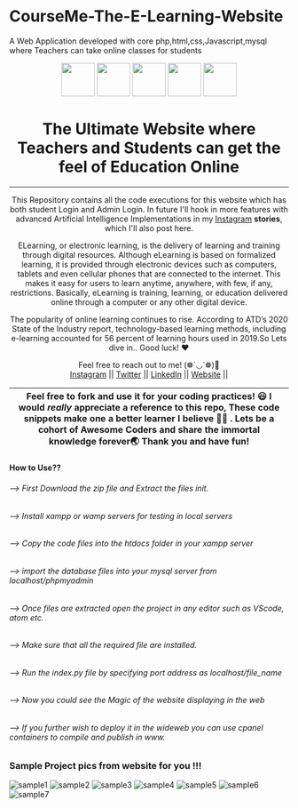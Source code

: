 # CourseMe-The-E-Learning-Website
A Web Application developed with core php,html,css,Javascript,mysql where Teachers can take online classes for students


<div align="center" float=""left>

  <p float="left">
  <img height="60" src="https://img.icons8.com/color/344/php.png" />
  <img height="60" src="https://img.icons8.com/color/344/javascript.png" />
  <img height="60" src="https://img.icons8.com/color/344/html.png" />
  <img height="60" src="https://img.icons8.com/color/344/css.png" />
  <img height="60" src="https://img.icons8.com/color/344/mysql.png" />
  </p>
  <h1>The Ultimate Website where Teachers and Students can get the feel of Education Online</h1>
  
 ---
  <span> This Repository contains all the code executions for this website which has both student Login and Admin Login. In future I'll hook in more features with advanced Artificial Intelligence Implementations in my <a href="https://www.instagram.com/jayasoruban1112/">Instagram</a> **stories**, which I'll also post here.
	  
ELearning, or electronic learning, is the delivery of learning and training through digital resources. Although eLearning is based on formalized learning, it is provided through electronic devices such as computers, tablets and even cellular phones that are connected to the internet. This makes it easy for users to learn anytime, anywhere, with few, if any, restrictions. Basically, eLearning is training, learning, or education delivered online through a computer or any other digital device.

The popularity of online learning continues to rise. According to ATD’s 2020 State of the Industry report, technology-based learning methods, including e-learning accounted for 56 percent of learning hours used in 2019.So Lets dive in.. Good luck! ❤️ </span>

Feel free to reach out to me! (❁´◡`❁)🤗<br/>
  <a href="https://www.instagram.com/jayasoruban1112/">Instagram</a> || 
  <a href="https://twitter.com/jayasoruban">Twitter</a> || 
  <a href="https://www.linkedin.com/in/jayasoruban-ramakrishnan-67b35b1bb/">LinkedIn</a> ||
  <a href="#">Website</a> ||

</div>

| Feel free to fork and use it for your coding practices! 😃  I would _really_ appreciate a reference to this repo, These code snippets make one a better learner I believe 💪🏼 . Lets be a cohort of Awesome Coders and share the immortal knowledge forever🌏 Thank you and have fun!   |
|---|


#### How to Use??

###### --> First Download the zip file and Extract the files init.
###### --> Install xampp or wamp servers for testing in local servers
###### --> Copy the code files into the htdocs folder in your xampp server
###### --> import the database files into your mysql server from localhost/phpmyadmin
###### --> Once files are extracted open the project in any editor such as VScode, atom etc.
###### --> Make sure that all the required file are installed.
###### --> Run the index.py file by specifying port address as localhost/file_name
###### --> Now you could see the Magic of the website displaying in the web
###### --> If you further wish to deploy it in the wideweb you can use cpanel containers to compile and publish in www.


### Sample Project pics from website for you !!!

![sample1](https://user-images.githubusercontent.com/79846829/131507706-ca1151fd-d5bd-4c82-95e6-4135958069ec.png)
![sample2](https://user-images.githubusercontent.com/79846829/131507752-1f4c6e06-551f-4f1c-81a3-68bc5478de35.png)
![sample3](https://user-images.githubusercontent.com/79846829/131507777-f5ff19a3-f46b-4bf3-b238-9a093ba3d4e7.png)
![sample4](https://user-images.githubusercontent.com/79846829/131507797-ef679604-0ffc-4ebb-8868-a5ba76845011.png)
![sample5](https://user-images.githubusercontent.com/79846829/131507819-bc1359dd-688c-4dc4-81a1-d800f16d5490.png)
![sample6](https://user-images.githubusercontent.com/79846829/131507841-30913661-f2c7-4cbc-8216-8da40bd0ab61.png)
![sample7](https://user-images.githubusercontent.com/79846829/131507890-9fb06feb-029a-4580-9889-b33c203a0f51.png)
